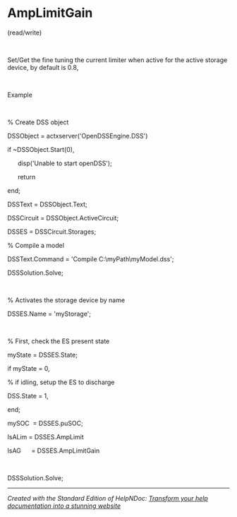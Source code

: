 # AmpLimitGain

(read/write)

&nbsp;

Set/Get the fine tuning the current limiter when active for the active storage device, by default is 0.8,&nbsp;

&nbsp;

Example

&nbsp;

% Create DSS object

DSSObject = actxserver('OpenDSSEngine.DSS')

if ~DSSObject.Start(0),

&nbsp; &nbsp; &nbsp; disp('Unable to start openDSS');

&nbsp; &nbsp; &nbsp; return

end;

DSSText = DSSObject.Text;

DSSCircuit = DSSObject.ActiveCircuit;

DSSES = DSSCircuit.Storages;

% Compile a model &nbsp; &nbsp; &nbsp; &nbsp;

DSSText.Command = 'Compile C:\\myPath\\myModel.dss';

DSSSolution.Solve;

&nbsp;

% Activates the storage device by name

DSSES.Name = 'myStorage';

&nbsp;

% First, check the ES present state

myState = DSSES.State;

if myState = 0,

% if idling, setup the ES to discharge

DSS.State = 1,

end;

mySOC&nbsp; = DSSES.puSOC;

IsALim = DSSES.AmpLimit

IsAG&nbsp; &nbsp; &nbsp; = DSSES.AmpLimitGain

&nbsp;

DSSSolution.Solve;

***
_Created with the Standard Edition of HelpNDoc: [Transform your help documentation into a stunning website](<https://www.helpndoc.com/feature-tour/produce-html-websites/>)_

